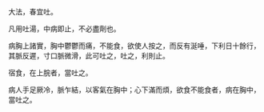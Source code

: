 大法，春宜吐。

凡用吐湯，中病即止，不必盡劑也。

病胸上諸實，胸中鬱鬱而痛，不能食，欲使人按之，而反有涎唾，下利日十餘行，其脈反遲，寸口脈微滑，此可吐之，吐之，利則止。

宿食，在上脘者，當吐之。

病人手足厥冷，脈乍結，以客氣在胸中；心下滿而煩，欲食不能食者，病在胸中，當吐之。